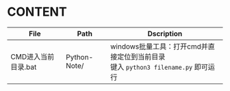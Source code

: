 # CONTENT

File|Path|Dscription
---|---|---
CMD进入当前目录.bat|Python-Note/|windows批量工具：打开cmd并直接定位到当前目录<br>键入 `python3 filename.py` 即可运行
